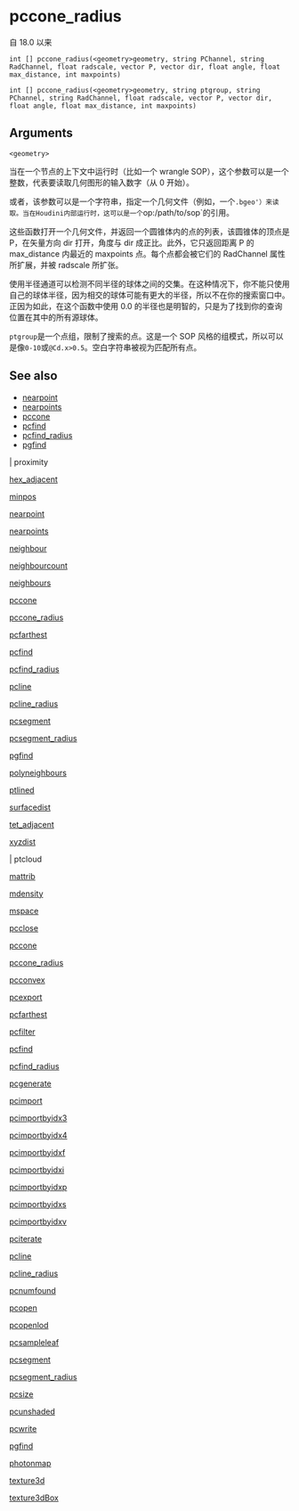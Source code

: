 # pccone_radius

自 18.0 以来

`int [] pccone_radius(<geometry>geometry, string PChannel, string RadChannel, float radscale, vector P, vector dir, float angle, float max_distance, int maxpoints)`

`int [] pccone_radius(<geometry>geometry, string ptgroup, string PChannel, string RadChannel, float radscale, vector P, vector dir, float angle, float max_distance, int maxpoints)`

## Arguments

`<geometry>`

当在一个节点的上下文中运行时（比如一个 wrangle SOP），这个参数可以是一个整数，代表要读取几何图形的输入数字（从 0 开始）。

或者，该参数可以是一个字符串，指定一个几何文件（例如，一个`.bgeo'）来读取。当在Houdini内部运行时，这可以是一个`op:/path/to/sop`的引用。

这些函数打开一个几何文件，并返回一个圆锥体内的点的列表，该圆锥体的顶点是 P，在矢量方向 dir 打开，角度与 dir 成正比。此外，它只返回距离 P 的 max_distance 内最近的 maxpoints 点。每个点都会被它们的 RadChannel 属性所扩展，并被 radscale 所扩张。

使用半径通道可以检测不同半径的球体之间的交集。在这种情况下，你不能只使用自己的球体半径，因为相交的球体可能有更大的半径，所以不在你的搜索窗口中。正因为如此，在这个函数中使用 0.0 的半径也是明智的，只是为了找到你的查询位置在其中的所有源球体。

`ptgroup`是一个点组，限制了搜索的点。这是一个 SOP 风格的组模式，所以可以是像`0-10`或`@Cd.x>0.5`。空白字符串被视为匹配所有点。

## See also

- [nearpoint](nearpoint.html)
- [nearpoints](nearpoints.html)
- [pccone](pccone.html)
- [pcfind](pcfind.html)
- [pcfind_radius](pcfind_radius.html)
- [pgfind](pgfind.html)

|
proximity

[hex_adjacent](hex_adjacent.html)

[minpos](minpos.html)

[nearpoint](nearpoint.html)

[nearpoints](nearpoints.html)

[neighbour](neighbour.html)

[neighbourcount](neighbourcount.html)

[neighbours](neighbours.html)

[pccone](pccone.html)

[pccone_radius](pccone_radius.html)

[pcfarthest](pcfarthest.html)

[pcfind](pcfind.html)

[pcfind_radius](pcfind_radius.html)

[pcline](pcline.html)

[pcline_radius](pcline_radius.html)

[pcsegment](pcsegment.html)

[pcsegment_radius](pcsegment_radius.html)

[pgfind](pgfind.html)

[polyneighbours](polyneighbours.html)

[ptlined](ptlined.html)

[surfacedist](surfacedist.html)

[tet_adjacent](tet_adjacent.html)

[xyzdist](xyzdist.html)

|
ptcloud

[mattrib](mattrib.html)

[mdensity](mdensity.html)

[mspace](mspace.html)

[pcclose](pcclose.html)

[pccone](pccone.html)

[pccone_radius](pccone_radius.html)

[pcconvex](pcconvex.html)

[pcexport](pcexport.html)

[pcfarthest](pcfarthest.html)

[pcfilter](pcfilter.html)

[pcfind](pcfind.html)

[pcfind_radius](pcfind_radius.html)

[pcgenerate](pcgenerate.html)

[pcimport](pcimport.html)

[pcimportbyidx3](pcimportbyidx3.html)

[pcimportbyidx4](pcimportbyidx4.html)

[pcimportbyidxf](pcimportbyidxf.html)

[pcimportbyidxi](pcimportbyidxi.html)

[pcimportbyidxp](pcimportbyidxp.html)

[pcimportbyidxs](pcimportbyidxs.html)

[pcimportbyidxv](pcimportbyidxv.html)

[pciterate](pciterate.html)

[pcline](pcline.html)

[pcline_radius](pcline_radius.html)

[pcnumfound](pcnumfound.html)

[pcopen](pcopen.html)

[pcopenlod](pcopenlod.html)

[pcsampleleaf](pcsampleleaf.html)

[pcsegment](pcsegment.html)

[pcsegment_radius](pcsegment_radius.html)

[pcsize](pcsize.html)

[pcunshaded](pcunshaded.html)

[pcwrite](pcwrite.html)

[pgfind](pgfind.html)

[photonmap](photonmap.html)

[texture3d](texture3d.html)

[texture3dBox](texture3dBox.html)

